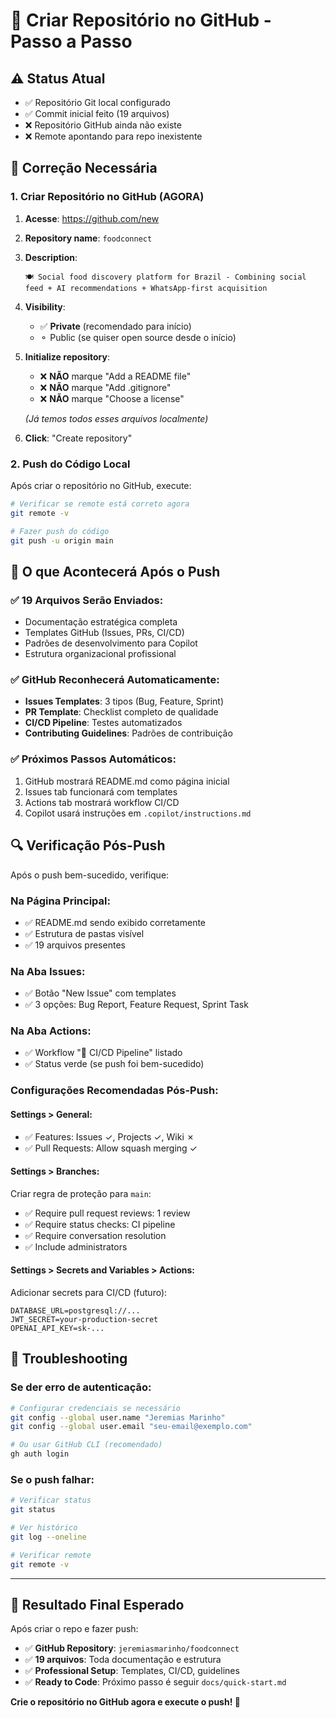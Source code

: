 # 🚀 Criar Repositório no GitHub - Passo a Passo

## ⚠️ Status Atual

- ✅ Repositório Git local configurado
- ✅ Commit inicial feito (19 arquivos)
- ❌ Repositório GitHub ainda não existe
- ❌ Remote apontando para repo inexistente

## 🔧 Correção Necessária

### 1. Criar Repositório no GitHub (AGORA)

1. **Acesse**: https://github.com/new
2. **Repository name**: `foodconnect`
3. **Description**:
   ```
   🍽️ Social food discovery platform for Brazil - Combining social feed + AI recommendations + WhatsApp-first acquisition
   ```
4. **Visibility**:
   - ✅ **Private** (recomendado para início)
   - ⚬ Public (se quiser open source desde o início)
5. **Initialize repository**:

   - ❌ **NÃO** marque "Add a README file"
   - ❌ **NÃO** marque "Add .gitignore"
   - ❌ **NÃO** marque "Choose a license"

   _(Já temos todos esses arquivos localmente)_

6. **Click**: "Create repository"

### 2. Push do Código Local

Após criar o repositório no GitHub, execute:

```bash
# Verificar se remote está correto agora
git remote -v

# Fazer push do código
git push -u origin main
```

## 🎯 O que Acontecerá Após o Push

### ✅ **19 Arquivos Serão Enviados**:

- Documentação estratégica completa
- Templates GitHub (Issues, PRs, CI/CD)
- Padrões de desenvolvimento para Copilot
- Estrutura organizacional profissional

### ✅ **GitHub Reconhecerá Automaticamente**:

- **Issues Templates**: 3 tipos (Bug, Feature, Sprint)
- **PR Template**: Checklist completo de qualidade
- **CI/CD Pipeline**: Testes automatizados
- **Contributing Guidelines**: Padrões de contribuição

### ✅ **Próximos Passos Automáticos**:

1. GitHub mostrará README.md como página inicial
2. Issues tab funcionará com templates
3. Actions tab mostrará workflow CI/CD
4. Copilot usará instruções em `.copilot/instructions.md`

## 🔍 Verificação Pós-Push

Após o push bem-sucedido, verifique:

### **Na Página Principal**:

- ✅ README.md sendo exibido corretamente
- ✅ Estrutura de pastas visível
- ✅ 19 arquivos presentes

### **Na Aba Issues**:

- ✅ Botão "New Issue" com templates
- ✅ 3 opções: Bug Report, Feature Request, Sprint Task

### **Na Aba Actions**:

- ✅ Workflow "🚀 CI/CD Pipeline" listado
- ✅ Status verde (se push foi bem-sucedido)

### **Configurações Recomendadas Pós-Push**:

#### **Settings > General**:

- ✅ Features: Issues ✓, Projects ✓, Wiki ✗
- ✅ Pull Requests: Allow squash merging ✓

#### **Settings > Branches**:

Criar regra de proteção para `main`:

- ✅ Require pull request reviews: 1 review
- ✅ Require status checks: CI pipeline
- ✅ Require conversation resolution
- ✅ Include administrators

#### **Settings > Secrets and Variables > Actions**:

Adicionar secrets para CI/CD (futuro):

```
DATABASE_URL=postgresql://...
JWT_SECRET=your-production-secret
OPENAI_API_KEY=sk-...
```

## 🚨 Troubleshooting

### **Se der erro de autenticação**:

```bash
# Configurar credenciais se necessário
git config --global user.name "Jeremias Marinho"
git config --global user.email "seu-email@exemplo.com"

# Ou usar GitHub CLI (recomendado)
gh auth login
```

### **Se o push falhar**:

```bash
# Verificar status
git status

# Ver histórico
git log --oneline

# Verificar remote
git remote -v
```

---

## 🎯 Resultado Final Esperado

Após criar o repo e fazer push:

- ✅ **GitHub Repository**: `jeremiasmarinho/foodconnect`
- ✅ **19 arquivos**: Toda documentação e estrutura
- ✅ **Professional Setup**: Templates, CI/CD, guidelines
- ✅ **Ready to Code**: Próximo passo é seguir `docs/quick-start.md`

**Crie o repositório no GitHub agora e execute o push! 🚀**
